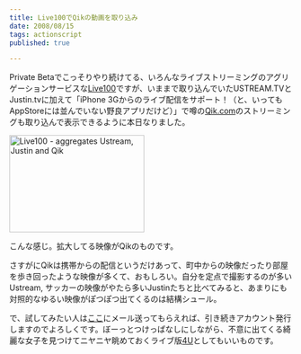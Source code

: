 ```yaml
---
title: Live100でQikの動画を取り込み
date: 2008/08/15
tags: actionscript
published: true

---
```


<p>Private Betaでこっそりやり続けてる、いろんなライブストリーミングのアグリゲーションサービスな<a href="http://live.utagoe.com/">Live100</a>ですが、いままで取り込んでいたUSTREAM.TVとJustin.tvに加えて「iPhone 3Gからのライブ配信をサポート！（と、いってもAppStoreには並んでいない野良アプリだけど）」で噂の<a href="http://qik.com">Qik.com</a>のストリーミングも取り込んで表示できるように本日なりました。</p>

<p>
<a href="http://www.flickr.com/photos/katsuma/2762554915/" title="Live100 - aggregates Ustream, Justin and Qik by katsuma, on Flickr"><img src="http://farm4.static.flickr.com/3226/2762554915_10308b0977_m.jpg" width="240" height="173" alt="Live100 - aggregates Ustream, Justin and Qik" /></a>
</p>

<p>こんな感じ。拡大してる映像がQikのものです。</p>


<p>さすがにQikは携帯からの配信というだけあって、町中からの映像だったり部屋を歩き回ったような映像が多くて、おもしろい。自分を定点で撮影するのが多いUstream, サッカーの映像がやたら多いJustinたちと比べてみると、あまりにも対照的なゆるい映像がぽつぽつ出てくるのは結構シュール。</p>

<p>で、試してみたい人は<a href="mailto:request@live.utagoe.com">ここ</a>にメール送ってもらえれば、引き続きアカウント発行しますのでよろしくです。ぼーっとつけっぱなしにしながら、不意に出てくる綺麗な女子を見つけてニヤニヤ眺めておくライブ版<a href="http://4u.straightline.jp/">4U</a>としてもいいものです。</p>


